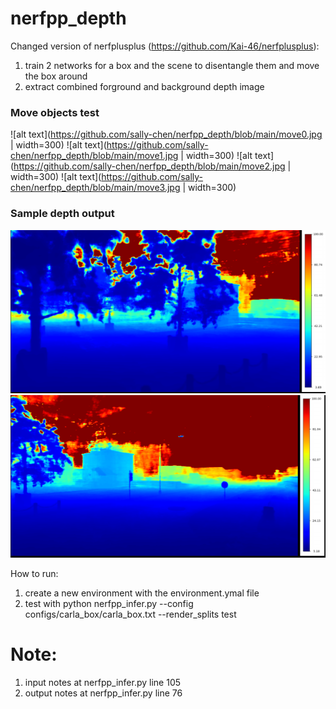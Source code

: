 # nerfpp_depth
Changed version of nerfplusplus (https://github.com/Kai-46/nerfplusplus):
1. train 2 networks for a box and the scene to disentangle them and move the box around 
2. extract combined forground and background depth image
### Move objects test 
![alt text](https://github.com/sally-chen/nerfpp_depth/blob/main/move0.jpg | width=300)
![alt text](https://github.com/sally-chen/nerfpp_depth/blob/main/move1.jpg | width=300)
![alt text](https://github.com/sally-chen/nerfpp_depth/blob/main/move2.jpg | width=300)
![alt text](https://github.com/sally-chen/nerfpp_depth/blob/main/move3.jpg | width=300)


### Sample depth output
![alt text](https://github.com/sally-chen/nerfpp_depth/blob/main/depth.png)
![alt text](https://github.com/sally-chen/nerfpp_depth/blob/main/depth2.png)



How to run:
1. create a new environment with the environment.ymal file 
2. test with 
python nerfpp_infer.py --config configs/carla_box/carla_box.txt --render_splits test


# Note:
1. input notes at nerfpp_infer.py line 105 
2. output notes at nerfpp_infer.py line 76
